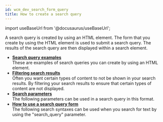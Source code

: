 ```yaml
---
id: wcm_dev_search_form_query
title: How to create a search query
---
```

import useBaseUrl from '@docusaurus/useBaseUrl';



A search query is created by using an HTML element. The form that you create by using the HTML element is used to submit a search query. The results of the search query are then displayed within a search element.

-   **[Search query examples](wcm_dev_search_form_query_examples.md)**  
These are examples of search queries you can create by using an HTML element.
-   **[Filtering search results](wcm_dev_search_form_query_filtering.md)**  
Often you want certain types of content to not be shown in your search results. By filtering your search results to ensure that certain types of content are not displayed.
-   **[Search parameters](wcm_dev_search_form_query_parameters.md)**  
The following parameters can be used in a search query in this format.
-   **[How to use a search query form](wcm_dev_search_form_query_using.md)**  
The following search syntaxes can be used when you search for text by using the "search\_query" parameter.

